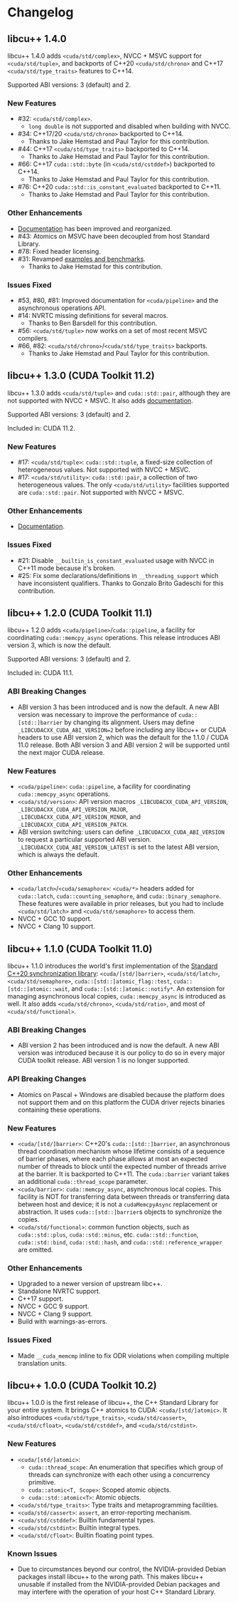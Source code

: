 # Changelog

<!--

## libcu++ 2.0.0

libcu++ 2.0.0 is the first release of libcu++ as a complete standalone Standard
  Library for NVC++.
It adds `cuda::[std::]atomic_ref`, `<cuda/std/mutex>`, and
  `cuda::[std::]atomic` support for padding bits.
It pulls in the latest version of upstream libc++ and marks the beginning of
  automatic tracking of upstream.

Supported ABI versions: 3 (default) and 2.

### New Features

### Other Enhancements

### Issues Fixed

-->

## libcu++ 1.4.0

libcu++ 1.4.0 adds `<cuda/std/complex>`, NVCC + MSVC support for
  `<cuda/std/tuple>`, and backports of C++20 `<cuda/std/chrono>` and C++17
  `<cuda/std/type_traits>` features to C++14.

Supported ABI versions: 3 (default) and 2.

### New Features

- #32: `<cuda/std/complex>`.
  - `long double` is not supported and disabled when building with NVCC.
- #34: C++17/20 `<cuda/std/chrono>` backported to C++14.
  - Thanks to Jake Hemstad and Paul Taylor for this contribution.
- #44: C++17 `<cuda/std/type_traits>` backported to C++14.
  - Thanks to Jake Hemstad and Paul Taylor for this contribution.
- #66: C++17 `cuda::std::byte` (in `<cuda/std/cstddef>`) backported to C++14.
  - Thanks to Jake Hemstad and Paul Taylor for this contribution.
- #76: C++20 `cuda::std::is_constant_evaluated` backported to C++11.
  - Thanks to Jake Hemstad and Paul Taylor for this contribution.

### Other Enhancements

- [Documentation](https://nvidia.github.io/libcudacxx) has been improved and
    reorganized.
- #43: Atomics on MSVC have been decoupled from host Standard Library.
- #78: Fixed header licensing.
- #31: Revamped [examples and benchmarks](https://github.com/NVIDIA/libcudacxx/tree/main/examples).
  - Thanks to Jake Hemstad for this contribution.

### Issues Fixed

- #53, #80, #81: Improved documentation for `<cuda/pipeline>` and the
    asynchronous operations API.
- #14: NVRTC missing definitions for several macros.
  - Thanks to Ben Barsdell for this contribution.
- #56: `<cuda/std/tuple>` now works on a set of most recent MSVC compilers.
- #66, #82: `<cuda/std/chrono>`/`<cuda/std/type_traits>` backports.
  - Thanks to Jake Hemstad and Paul Taylor for this contribution.

## libcu++ 1.3.0 (CUDA Toolkit 11.2)

libcu++ 1.3.0 adds `<cuda/std/tuple>` and `cuda::std::pair`, although they are
  not supported with NVCC + MSVC.
It also adds [documentation](https://nvidia.github.io/libcudacxx).

Supported ABI versions: 3 (default) and 2.

Included in: CUDA 11.2.

### New Features

- #17: `<cuda/std/tuple>`: `cuda::std::tuple`, a fixed-size collection of
    heterogeneous values.
  Not supported with NVCC + MSVC.
- #17: `<cuda/std/utility>`: `cuda::std::pair`, a collection of two
    heterogeneous values.
  The only `<cuda/std/utility>` facilities supported are `cuda::std::pair`.
  Not supported with NVCC + MSVC.

### Other Enhancements

- [Documentation](https://nvidia.github.io/libcudacxx).

### Issues Fixed

- #21: Disable `__builtin_is_constant_evaluated` usage with NVCC in C++11 mode
    because it's broken.
- #25: Fix some declarations/definitions in `__threading_support` which have
    inconsistent qualifiers.
  Thanks to Gonzalo Brito Gadeschi for this contribution.

## libcu++ 1.2.0 (CUDA Toolkit 11.1)

libcu++ 1.2.0 adds `<cuda/pipeline>`/`cuda::pipeline`, a facility for
  coordinating `cuda::memcpy_async` operations.
This release introduces ABI version 3, which is now the default.

Supported ABI versions: 3 (default) and 2.

Included in: CUDA 11.1.

### ABI Breaking Changes

- ABI version 3 has been introduced and is now the default.
  A new ABI version was necessary to improve the performance of
    `cuda::[std::]barrier` by changing its alignment.
  Users may define `_LIBCUDACXX_CUDA_ABI_VERSION=2` before including any libcu++
    or CUDA headers to use ABI version 2, which was the default for the 1.1.0 /
    CUDA 11.0 release.
  Both ABI version 3 and ABI version 2 will be supported until the next major
    CUDA release.

### New Features

- `<cuda/pipeline>`: `cuda::pipeline`, a facility for coordinating
    `cuda::memcpy_async` operations.
- `<cuda/std/version>`: API version macros `_LIBCUDACXX_CUDA_API_VERSION`,
    `_LIBCUDACXX_CUDA_API_VERSION_MAJOR`, `_LIBCUDACXX_CUDA_API_VERSION_MINOR`,
    and `_LIBCUDACXX_CUDA_API_VERSION_PATCH`.
- ABI version switching: users can define `_LIBCUDACXX_CUDA_ABI_VERSION`
    to request a particular supported ABI version.
  `_LIBCUDACXX_CUDA_ABI_VERSION_LATEST` is set to the latest ABI version, which
    is always the default.

### Other Enhancements

- `<cuda/latch>`/`<cuda/semaphore>`: `<cuda/*>` headers added for `cuda::latch`,
    `cuda::counting_semaphore`, and `cuda::binary_semaphore`.
   These features were available in prior releases, but you had to include
      `<cuda/std/latch>` and `<cuda/std/semaphore>` to access them.
- NVCC + GCC 10 support.
- NVCC + Clang 10 support.

## libcu++ 1.1.0 (CUDA Toolkit 11.0)

libcu++ 1.1.0 introduces the world's first implementation of the
  [Standard C++20 synchronization library](https://wg21.link/P1135):
  `<cuda/[std/]barrier>`, `<cuda/std/latch>`, `<cuda/std/semaphore>`,
  `cuda::[std::]atomic_flag::test`, `cuda::[std::]atomic::wait`, and
  `cuda::[std::]atomic::notify*`.
An extension for managing asynchronous local copies, `cuda::memcpy_async` is
  introduced as well.
It also adds `<cuda/std/chrono>`, `<cuda/std/ratio>`, and most of
  `<cuda/std/functional>`.

### ABI Breaking Changes

- ABI version 2 has been introduced and is now the default.
  A new ABI version was introduced because it is our policy to do so in every
    major CUDA toolkit release.
  ABI version 1 is no longer supported.

### API Breaking Changes

- Atomics on Pascal + Windows are disabled because the platform does not support
    them and on this platform the CUDA driver rejects binaries containing these
    operations.

### New Features

- `<cuda/[std/]barrier>`: C++20's `cuda::[std::]barrier`, an asynchronous thread
    coordination mechanism whose lifetime consists of a sequence of barrier
    phases, where each phase allows at most an expected number of threads to
    block until the expected number of threads arrive at the barrier.
  It is backported to C++11.
  The `cuda::barrier` variant takes an additional `cuda::thread_scope` parameter.
- `<cuda/barrier>`: `cuda::memcpy_async`, asynchronous local copies.
  This facility is NOT for transferring data between threads or transferring
    data between host and device; it is not a `cudaMemcpyAsync` replacement or
    abstraction.
  It uses `cuda::[std::]barrier`s objects to synchronize the copies.
- `<cuda/std/functional>`: common function objects, such as `cuda::std::plus`,
    `cuda::std::minus`, etc.
  `cuda::std::function`, `cuda::std::bind`, `cuda::std::hash`, and
    `cuda::std::reference_wrapper` are omitted.

### Other Enhancements

- Upgraded to a newer version of upstream libc++.
- Standalone NVRTC support.
- C++17 support.
- NVCC + GCC 9 support.
- NVCC + Clang 9 support.
- Build with warnings-as-errors.

### Issues Fixed

- Made `__cuda_memcmp` inline to fix ODR violations when compiling multiple
  translation units.

## libcu++ 1.0.0 (CUDA Toolkit 10.2)

libcu++ 1.0.0 is the first release of libcu++, the C++ Standard Library for your
  entire system.
It brings C++ atomics to CUDA: `<cuda/[std/]atomic>`.
It also introduces `<cuda/std/type_traits>`, `<cuda/std/cassert>`,
`<cuda/std/cfloat>`, `<cuda/std/cstddef>`, and `<cuda/std/cstdint>`.

### New Features

- `<cuda/[std/]atomic>`:
  - `cuda::thread_scope`: An enumeration that specifies which group of threads
    can synchronize with each other using a concurrency primitive.
  - `cuda::atomic<T, Scope>`: Scoped atomic objects.
  - `cuda::std::atomic<T>`: Atomic objects.
- `<cuda/std/type_traits>`: Type traits and metaprogramming facilities.
- `<cuda/std/cassert>`: `assert`, an error-reporting mechanism.
- `<cuda/std/cstddef>`: Builtin fundamental types.
- `<cuda/std/cstdint>`: Builtin integral types.
- `<cuda/std/cfloat>`: Builtin floating point types.

### Known Issues

- Due to circumstances beyond our control, the NVIDIA-provided Debian packages
    install libcu++ to the wrong path.
  This makes libcu++ unusable if installed from the NVIDIA-provided Debian
    packages and may interfere with the operation of your host C++ Standard
    Library.

